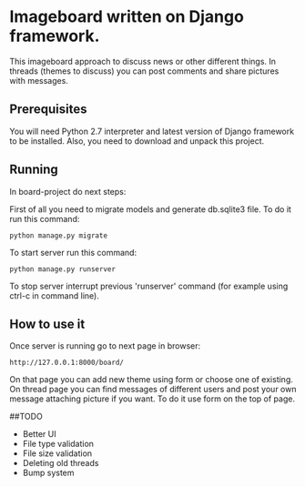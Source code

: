 # Imageboard written on Django framework.

This imageboard approach to discuss news or other different things. In threads (themes to discuss) you can post comments and share pictures with messages.

## Prerequisites

You will need Python 2.7 interpreter and latest version of Django framework to be installed. Also, you need to download and unpack this project.

## Running

In board-project do next steps:

First of all you need to migrate models and generate db.sqlite3 file. To do it run this command:

	python manage.py migrate

To start server run this command:

	python manage.py runserver

To stop server interrupt previous 'runserver' command (for example using ctrl-c in command line).

## How to use it

Once server is running go to next page in browser:

	http://127.0.0.1:8000/board/

On that page you can add new theme using form or choose one of existing.
On thread page you can find messages of different users and post your own message attaching picture if you want. To do it use form on the top of page.

##TODO

- Better UI
- File type validation
- File size validation
- Deleting old threads
- Bump system
